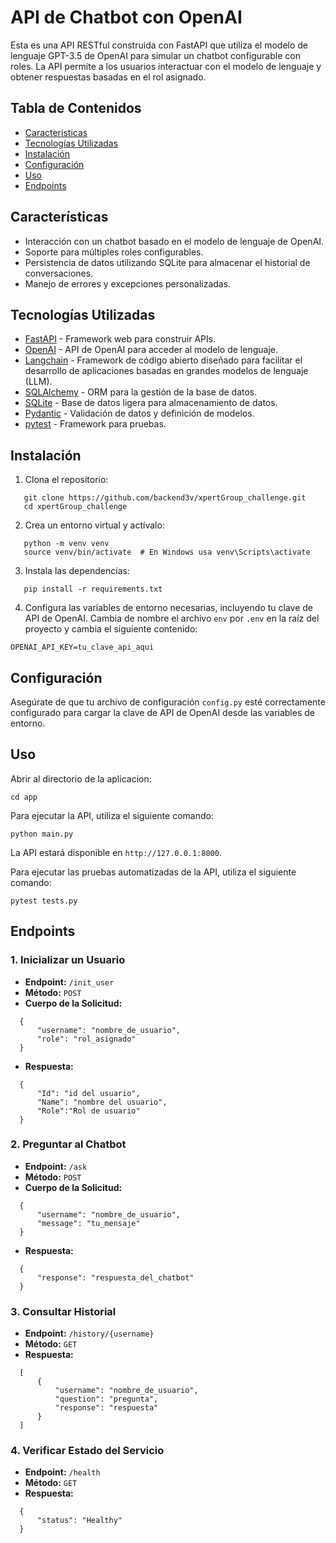# API de Chatbot con OpenAI

Esta es una API RESTful construida con FastAPI que utiliza el modelo de lenguaje GPT-3.5 de OpenAI para simular un chatbot configurable con roles. La API permite a los usuarios interactuar con el modelo de lenguaje y obtener respuestas basadas en el rol asignado.


## Tabla de Contenidos

- [Características](#características)
- [Tecnologías Utilizadas](#tecnologías-utilizadas)
- [Instalación](#instalación)
- [Configuración](#configuración)
- [Uso](#uso)
- [Endpoints](#endpoints)


## Características

- Interacción con un chatbot basado en el modelo de lenguaje de OpenAI.
- Soporte para múltiples roles configurables.
- Persistencia de datos utilizando SQLite para almacenar el historial de conversaciones.
- Manejo de errores y excepciones personalizadas.


## Tecnologías Utilizadas
- [FastAPI](https://fastapi.tiangolo.com/) - Framework web para construir APIs.
- [OpenAI](https://openai.com/api/) - API de OpenAI para acceder al modelo de lenguaje.
- [Langchain](https://www.langchain.com/) - Framework de código abierto diseñado para facilitar el desarrollo de aplicaciones basadas en grandes modelos de lenguaje (LLM).
- [SQLAlchemy](https://www.sqlalchemy.org/) - ORM para la gestión de la base de datos.
- [SQLite](https://www.sqlite.org/index.html) - Base de datos ligera para almacenamiento de datos.
- [Pydantic](https://pydantic-docs.helpmanual.io/) - Validación de datos y definición de modelos.
- [pytest](https://pytest.org/) - Framework para pruebas.



## Instalación
1. Clona el repositorio:
```
   git clone https://github.com/backend3v/xpertGroup_challenge.git
   cd xpertGroup_challenge
```


2. Crea un entorno virtual y actívalo:
```
   python -m venv venv
   source venv/bin/activate  # En Windows usa venv\Scripts\activate
```


3. Instala las dependencias:
```
   pip install -r requirements.txt
```


4. Configura las variables de entorno necesarias, incluyendo tu clave de API de OpenAI. Cambia de nombre el archivo `env` por `.env` en la raíz del proyecto y cambia el siguiente contenido:
```
OPENAI_API_KEY=tu_clave_api_aqui
```


## Configuración
Asegúrate de que tu archivo de configuración `config.py` esté correctamente configurado para cargar la clave de API de OpenAI desde las variables de entorno.
## Uso
Abrir al directorio de la aplicacion:
```
cd app
```

Para ejecutar la API, utiliza el siguiente comando:
```
python main.py
```

La API estará disponible en `http://127.0.0.1:8000`.

Para ejecutar las pruebas automatizadas de la API, utiliza el siguiente comando:
```
pytest tests.py
```



## Endpoints
### 1. Inicializar un Usuario
- **Endpoint:** `/init_user`
- **Método:** `POST`
- **Cuerpo de la Solicitud:**
```
  {
      "username": "nombre_de_usuario",
      "role": "rol_asignado"
  }
```


  
- **Respuesta:**
```
  {
      "Id": "id del usuario",
      "Name": "nombre del usuario",
      "Role":"Rol de usuario"
  }
```



### 2. Preguntar al Chatbot
- **Endpoint:** `/ask`
- **Método:** `POST`
- **Cuerpo de la Solicitud:**
```
  {
      "username": "nombre_de_usuario",
      "message": "tu_mensaje"
  }
```


  
- **Respuesta:**
```
  {
      "response": "respuesta_del_chatbot"
  }
```


### 3. Consultar Historial
- **Endpoint:** `/history/{username}`
- **Método:** `GET`
- **Respuesta:**
```
  [
      {
          "username": "nombre_de_usuario",
          "question": "pregunta",
          "response": "respuesta"
      }
  ]
```


### 4. Verificar Estado del Servicio
- **Endpoint:** `/health`
- **Método:** `GET`
- **Respuesta:**
```
  {
      "status": "Healthy"
  }
```
